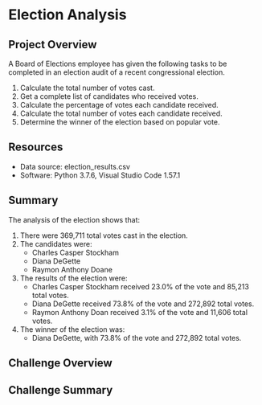 # Election Analysis

## Project Overview

A Board of Elections employee has given the following tasks to be completed in an election audit of a recent congressional election.

1. Calculate the total number of votes cast.
2. Get a complete list of candidates who received votes.
3. Calculate the percentage of votes each candidate received.
4. Calculate the total number of votes each candidate received.
5. Determine the winner of the election based on popular vote.

## Resources
   - Data source: election_results.csv
   - Software: Python 3.7.6, Visual Studio Code 1.57.1

## Summary

The analysis of the election shows that:
1. There were 369,711 total votes cast in the election.
2. The candidates were:
   - Charles Casper Stockham
   - Diana DeGette
   - Raymon Anthony Doane
3. The results of the election were:
   - Charles Casper Stockham received 23.0% of the vote and 85,213 total votes.
   - Diana DeGette received 73.8% of the vote and 272,892 total votes.
   - Raymon Anthony Doan received 3.1% of the vote and 11,606 total votes.
4. The winner of the election was:
   - Diana DeGette, with 73.8% of the vote and 272,892 total votes.

## Challenge Overview

## Challenge Summary
